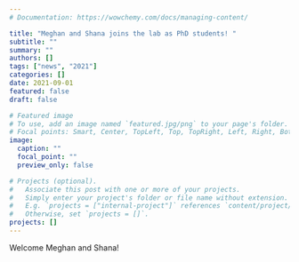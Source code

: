 ```yaml
---
# Documentation: https://wowchemy.com/docs/managing-content/

title: "Meghan and Shana joins the lab as PhD students! "
subtitle: ""
summary: ""
authors: []
tags: ["news", "2021"]
categories: []
date: 2021-09-01
featured: false
draft: false

# Featured image
# To use, add an image named `featured.jpg/png` to your page's folder.
# Focal points: Smart, Center, TopLeft, Top, TopRight, Left, Right, BottomLeft, Bottom, BottomRight.
image:
  caption: ""
  focal_point: ""
  preview_only: false

# Projects (optional).
#   Associate this post with one or more of your projects.
#   Simply enter your project's folder or file name without extension.
#   E.g. `projects = ["internal-project"]` references `content/project/deep-learning/index.md`.
#   Otherwise, set `projects = []`.
projects: []
---
```


Welcome Meghan and Shana!